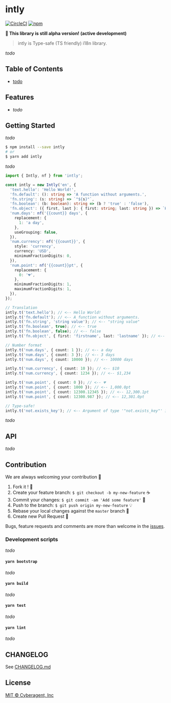 # intly

[![CircleCI](https://img.shields.io/circleci/project/github/cats-oss/intly.svg?style=flat-square)](https://circleci.com/gh/cats-oss/intly)
[![npm](https://img.shields.io/npm/v/intly.svg?style=flat-square)](https://www.npmjs.com/package/intly)

**:construction: This library is still alpha version! (active development)**

> intly is Type-safe (TS friendly) i18n library.

_todo_

## Table of Contents

- [todo](#)

## Features

- _todo_

## Getting Started

_todo_

```bash
$ npm install --save intly
# or
$ yarn add intly
```

_todo_

```typescript
import { Intly, nf } from 'intly';

const intly = new Intly('en', {
  'text.hello': 'Hello World!',
  'fn.default': (): string => 'A function without arguments.',
  'fn.string': (s: string) => `"${s}"`,
  'fn.boolean': (b: boolean): string => (b ? 'true' : 'false'),
  'fn.object': ({ first, last }: { first: string; last: string }) => `Hi, ${first} ${last}!`,
  'num.days': nf('{{count}} days', {
    replacement: {
      1: 'a day',
    },
    useGrouping: false,
  }),
  'num.currency': nf('{{count}}', {
    style: 'currency',
    currency: 'USD',
    minimumFractionDigits: 0,
  }),
  'num.point': nf('{{count}}pt', {
    replacement: {
      0: '💔',
    },
    minimumFractionDigits: 1,
    maximumFractionDigits: 1,
  }),
});

// Translation
intly.t('text.hello'); // <-- Hello World!
intly.t('fn.default'); // <-- A function without arguments.
intly.t('fn.string', 'string value'); // <-- "string value"
intly.t('fn.boolean', true); // <-- true
intly.t('fn.boolean', false); // <-- false
intly.t('fn.object', { first: 'firstname', last: 'lastname' }); // <-- Hi, firstname lastname!

// Number format
intly.t('num.days', { count: 1 }); // <-- a day
intly.t('num.days', { count: 3 }); // <-- 3 days
intly.t('num.days', { count: 10000 }); // <-- 10000 days

intly.t('num.currency', { count: 10 }); // <-- $10
intly.t('num.currency', { count: 1234 }); // <-- $1,234

intly.t('num.point', { count: 0 }); // <-- 💔
intly.t('num.point', { count: 1000 }); // <-- 1,000.0pt
intly.t('num.point', { count: 12300.12345 }); // <-- 12,300.1pt
intly.t('num.point', { count: 12300.987 }); // <-- 12,301.0pt

// Type-safe!
intly.t('not.exists_key'); // <-- Argument of type '"not.exists_key"' is not assignable to parameter of type '"text.hello" | "fn.default" | "fn.string" | "fn.boolean" | "fn.object" | "num.days" | "num.currency" | "num.point"'.
```

_todo_

## API

_todo_

## Contribution

We are always welcoming your contribution :clap:

1. Fork it ! :tada:
1. Create your feature branch: `$ git checkout -b my-new-feature` :coffee:
1. Commit your changes: `$ git commit -am 'Add some feature'` :memo:
1. Push to the branch: `$ git push origin my-new-feature` :bulb:
1. Rebase your local changes against the `master` branch :muscle:
1. Create new Pull Request :love_letter:

Bugs, feature requests and comments are more than welcome in the [issues](https://github.com/cats-oss/intly/issues).

### Development scripts

_todo_

#### `yarn bootstrap`

_todo_

#### `yarn build`

_todo_

#### `yarn test`

_todo_

#### `yarn lint`

_todo_

## CHANGELOG

See [CHANGELOG.md](./CHANGELOG.md)

## License

[MIT © Cyberagent, Inc](./LICENSE)
